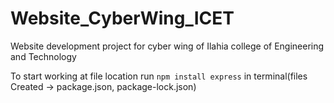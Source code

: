 # Website_CyberWing_ICET
Website development project for cyber wing of Ilahia college of Engineering and Technology


To start working at file location run 
`npm install express`
in terminal(files Created -> package.json, package-lock.json)
